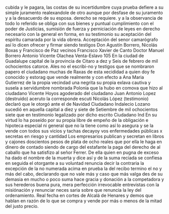 cubida y le pagara, las costas de su incertidumbre cuya prueba defiere a su simple juramento realexandole de otro aunque por desfase de su juramento y a la desacuerdo de su esposa.
derecho se requiere. y a la observancia de todo lo referido se obliga con sus bienes y puntual cumplimiento con el poder de Justicias, sumisión de fuerza y perniciación de leyes en derecho necesario con la general en forma, en su testimonio su aceptación del espíritu camarada por la vida obrera.
Acceptación del senor camarógrafo así lo dicen ofrecer y firmar siendo testigos Don Agustín Borrero, Nicolás Boxas y Francisco de Paz vecinos Francisco Xavier de Canto Doctor Manuel Borrero
Antonio Vicente Olachea
Venta-Eslavo 105
En la ciudad de Guadalupe capital de la provincia de Citaro a dez y
Seis de febrero de mil ochocientos catorce. Ales no el escribi-no y testigos que se nombraron papero el ciudadano muchas de Raxas de esta xecididad a quien doy fe conocido y estorag que vende realmente y con efecto a Ana Maria Gutierrez de la
propia vecindad una negrita su propia exlava cautiva y susela a servidumbre nombrada Polonia que la hubo en comova que hizo al ciudadano Vicente Hoyos agoderado del ciudadano Juan Antonio Lopez (destruido) aceruto la corresponde escuti
Nicolás López (testimonio) declaró que le otorgó ante el de Navidad Ciudadano Indalecio Lozano sucedió en aquella capital a diez y siete de Setiembre de mil ochocientos siete que en testimonio legalizado por dicho escrito Ciudadano Ind
En su virtud lo ha poseído por su propia libre de empeño de la obligación e hipoteca especial ni general que no la tiene como así lo asegura y se la vende con todos sus vicios y tachas decayoy vos enfermedades públicas x secretas en riesgo y cantidad
Los empresarios publican y secretan en libros y cajones doscientos pesos de plata de ocho reales que por ella le haga en dinero de contado siendo de cargo del estafante la paga del derecho de al caballo que ha satisfizo al señor Ferrer.
De ella quien en pugna de exceso ha dado el nombre de la muerta y dice así y de la suma reciada se confiesa en seguida el otorgante a su voluntad renuncia decir la contraria la excepción de la no numerada acima en prueba la del recibo termino el
no y más del cabo, declarando que no vale más y caso que más valga des de su demasia en mucho o poco suma hace gracia y donación a la competadora y sus herederos buena pura, mera perfección irrevocable entrevistas con la misiónación y renunciar neces
saria sobre que renuncia la ley del ordenamiento. Real fecha en cortes de Alcalá de Henares y demos que hablan en razón de lo que se compra y vende por más o menos de la mitad del justo precio.